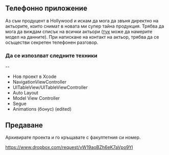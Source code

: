 ## Телефонно приложение
Аз съм продуцент в Hollywood и искам да мога да звъня директно на актьорите, които снимат в новата ми супер тайна продукция. Трябва да мога да виждам списък на всички актьори ([тук](midexam.zip) може да намерите модел на данните). При натискане на контакт на актьор, трябва да се осъществи секретен телефонен разговор.
### Да се изпозлват следните техники
--
* Нов проект в Xcode
* NavigationViewController
* UITableView/UITableViewController
* Auto Layout
* Model View Controller
* Segue
* Animations (бонус) (edited)

## Предаване

Архивирате проекта и го кръщавате с факултетния си номер.

https://www.dropbox.com/request/vW19aoBZh6eK7aVpo9Yl